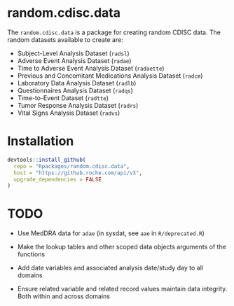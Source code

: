 # random.cdisc.data


The `random.cdisc.data` is a package for creating random CDISC data. 
The random datasets available to create are:

 - Subject-Level Analysis Dataset (`radsl`)
 - Adverse Event Analysis Dataset (`radae`)
 - Time to Adverse Event Analysis Dataset (`radaette`)
 - Previous and Concomitant Medications Analysis Dataset (`radcm`)
 - Laboratory Data Analysis Dataset (`radlb`)
 - Questionnaires Analysis Dataset (`radqs`)
 - Time-to-Event Dataset (`radtte`)
 - Tumor Response Analysis Dataset (`radrs`)
 - Vital Signs Analysis Dataset (`radvs`)

# Installation

```r
devtools::install_github(
  repo = "Rpackages/random.cdisc.data",
  host = "https://github.roche.com/api/v3",
  upgrade_dependencies = FALSE
)
```

# TODO

* Use MedDRA data for `adae` (in sysdat, see `aae` in `R/deprecated.R`)

* Make the lookup tables and other scoped data objects arguments of the functions

* Add date variables and associated analysis date/study day to all domains

* Ensure related variable and related record values maintain data integrity. Both within and across domains


